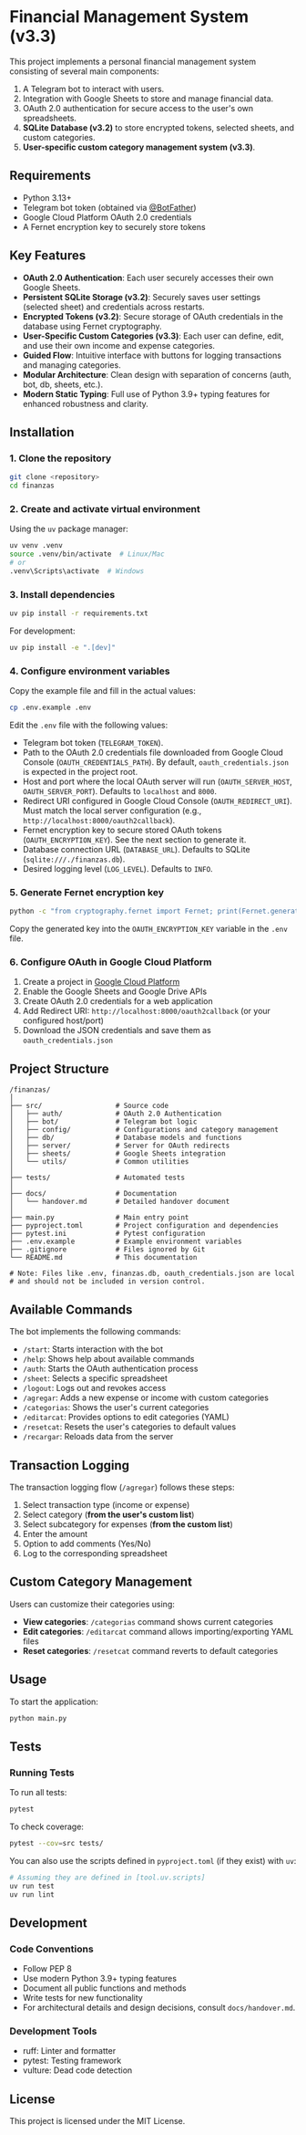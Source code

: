 # Financial Management System (v3.3)

This project implements a personal financial management system consisting of several main components:

1.  A Telegram bot to interact with users.
2.  Integration with Google Sheets to store and manage financial data.
3.  OAuth 2.0 authentication for secure access to the user's own spreadsheets.
4.  **SQLite Database (v3.2)** to store encrypted tokens, selected sheets, and custom categories.
5.  **User-specific custom category management system (v3.3)**.

## Requirements

-   Python 3.13+
-   Telegram bot token (obtained via [@BotFather](https://t.me/botfather))
-   Google Cloud Platform OAuth 2.0 credentials
-   A Fernet encryption key to securely store tokens

## Key Features

-   **OAuth 2.0 Authentication**: Each user securely accesses their own Google Sheets.
-   **Persistent SQLite Storage (v3.2)**: Securely saves user settings (selected sheet) and credentials across restarts.
-   **Encrypted Tokens (v3.2)**: Secure storage of OAuth credentials in the database using Fernet cryptography.
-   **User-Specific Custom Categories (v3.3)**: Each user can define, edit, and use their own income and expense categories.
-   **Guided Flow**: Intuitive interface with buttons for logging transactions and managing categories.
-   **Modular Architecture**: Clean design with separation of concerns (auth, bot, db, sheets, etc.).
-   **Modern Static Typing**: Full use of Python 3.9+ typing features for enhanced robustness and clarity.

## Installation

### 1. Clone the repository

```bash
git clone <repository>
cd finanzas
```

### 2. Create and activate virtual environment

Using the `uv` package manager:

```bash
uv venv .venv
source .venv/bin/activate  # Linux/Mac
# or
.venv\Scripts\activate  # Windows
```

### 3. Install dependencies

```bash
uv pip install -r requirements.txt
```

For development:

```bash
uv pip install -e ".[dev]"
```

### 4. Configure environment variables

Copy the example file and fill in the actual values:

```bash
cp .env.example .env
```

Edit the `.env` file with the following values:
-   Telegram bot token (`TELEGRAM_TOKEN`).
-   Path to the OAuth 2.0 credentials file downloaded from Google Cloud Console (`OAUTH_CREDENTIALS_PATH`). By default, `oauth_credentials.json` is expected in the project root.
-   Host and port where the local OAuth server will run (`OAUTH_SERVER_HOST`, `OAUTH_SERVER_PORT`). Defaults to `localhost` and `8000`.
-   Redirect URI configured in Google Cloud Console (`OAUTH_REDIRECT_URI`). Must match the local server configuration (e.g., `http://localhost:8000/oauth2callback`).
-   Fernet encryption key to secure stored OAuth tokens (`OAUTH_ENCRYPTION_KEY`). See the next section to generate it.
-   Database connection URL (`DATABASE_URL`). Defaults to SQLite (`sqlite:///./finanzas.db`).
-   Desired logging level (`LOG_LEVEL`). Defaults to `INFO`.

### 5. Generate Fernet encryption key

```bash
python -c "from cryptography.fernet import Fernet; print(Fernet.generate_key().decode())"
```

Copy the generated key into the `OAUTH_ENCRYPTION_KEY` variable in the `.env` file.

### 6. Configure OAuth in Google Cloud Platform

1.  Create a project in [Google Cloud Platform](https://console.cloud.google.com/)
2.  Enable the Google Sheets and Google Drive APIs
3.  Create OAuth 2.0 credentials for a web application
4.  Add Redirect URI: `http://localhost:8000/oauth2callback` (or your configured host/port)
5.  Download the JSON credentials and save them as `oauth_credentials.json`

## Project Structure

```
/finanzas/
│
├── src/                  # Source code
│   ├── auth/             # OAuth 2.0 Authentication
│   ├── bot/              # Telegram bot logic
│   ├── config/           # Configurations and category management
│   ├── db/               # Database models and functions
│   ├── server/           # Server for OAuth redirects
│   ├── sheets/           # Google Sheets integration
│   └── utils/            # Common utilities
│
├── tests/                # Automated tests
│
├── docs/                 # Documentation
│   └── handover.md       # Detailed handover document
│
├── main.py               # Main entry point
├── pyproject.toml        # Project configuration and dependencies
├── pytest.ini            # Pytest configuration
├── .env.example          # Example environment variables
├── .gitignore            # Files ignored by Git
└── README.md             # This documentation

# Note: Files like .env, finanzas.db, oauth_credentials.json are local
# and should not be included in version control.
```

## Available Commands

The bot implements the following commands:

-   `/start`: Starts interaction with the bot
-   `/help`: Shows help about available commands
-   `/auth`: Starts the OAuth authentication process
-   `/sheet`: Selects a specific spreadsheet
-   `/logout`: Logs out and revokes access
-   `/agregar`: Adds a new expense or income with custom categories
-   `/categorias`: Shows the user's current categories
-   `/editarcat`: Provides options to edit categories (YAML)
-   `/resetcat`: Resets the user's categories to default values
-   `/recargar`: Reloads data from the server

## Transaction Logging

The transaction logging flow (`/agregar`) follows these steps:

1.  Select transaction type (income or expense)
2.  Select category (**from the user's custom list**)
3.  Select subcategory for expenses (**from the custom list**)
4.  Enter the amount
5.  Option to add comments (Yes/No)
6.  Log to the corresponding spreadsheet

## Custom Category Management

Users can customize their categories using:

-   **View categories**: `/categorias` command shows current categories
-   **Edit categories**: `/editarcat` command allows importing/exporting YAML files
-   **Reset categories**: `/resetcat` command reverts to default categories

## Usage

To start the application:

```bash
python main.py
```

## Tests

### Running Tests

To run all tests:

```bash
pytest
```

To check coverage:

```bash
pytest --cov=src tests/
```

You can also use the scripts defined in `pyproject.toml` (if they exist) with `uv`:

```bash
# Assuming they are defined in [tool.uv.scripts]
uv run test
uv run lint
```

## Development

### Code Conventions

-   Follow PEP 8
-   Use modern Python 3.9+ typing features
-   Document all public functions and methods
-   Write tests for new functionality
-   For architectural details and design decisions, consult `docs/handover.md`.

### Development Tools

-   ruff: Linter and formatter
-   pytest: Testing framework
-   vulture: Dead code detection

## License

This project is licensed under the MIT License.
